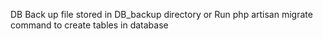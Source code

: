 

DB Back up file stored in DB_backup directory
or Run php artisan migrate command to create tables in database